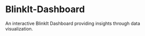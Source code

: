 # BlinkIt-Dashboard
An interactive BlinkIt Dashboard providing insights through data visualization.
